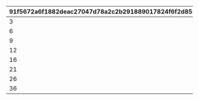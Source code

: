 |91f5672a6f1882deac27047d78a2c2b291889017824f6f2d853532271fd8bcd8|15849ae16c48fc788a7f49faef41bda103eb6ce82ea8a6ccc787eea8f7f000a7|a4f16eae3079d83cd5540cc70fc39c37be2e3a18521946397d810de002e40fe4|8cb13e736f62d80d4a4a5dc5451b5552e6e08e52987025892715c10f43c6032f|f833b412748d2cf28319052ba24a421af23f7860fa3f22f57f8c0b147646562d|
| --- | --- | --- | --- | --- |
|3|300|4|2|1|
|6|600|7|5|2|
|9|1000|10|8|3|
|12|1500|13|11|4|
|16|2000|17|15|5|
|21|4000|22|20|6|
|26|5000|27|25|7|
|36|6000|37|35|8|